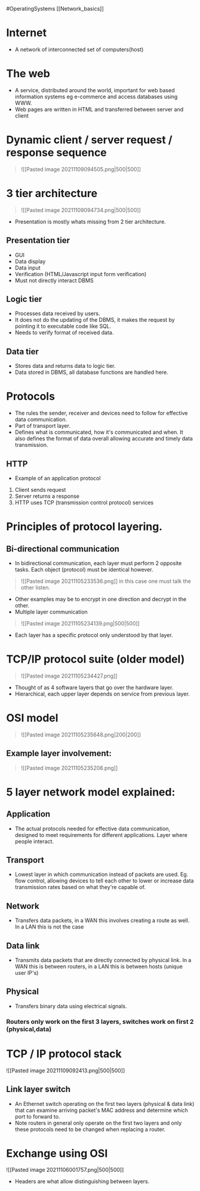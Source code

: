 #OperatingSystems [[Network_basics]]
# Internet
- A network of interconnected set of computers(host)

# The web
- A service, distributed around the world, important for web based information systems eg e-commerce and access databases using WWW.  
- Web pages are written in HTML and transferred between server and client
# Dynamic client / server request / response sequence
>![[Pasted image 20211109094505.png|500|500]]

# 3 tier architecture 
>![[Pasted image 20211109094734.png|500|500]]
- Presentation is mostly whats missing from 2 tier architecture.
## Presentation tier
- GUI
- Data display
- Data input
- Verification (HTML/Javascript input form verification)
- Must not directly interact DBMS
## Logic tier
- Processes data received by users.
- It does not do the updating of the DBMS, it makes the request by pointing it to executable code like SQL.
- Needs to verify format of received data.
## Data tier
- Stores data and returns data to logic tier.
- Data stored in DBMS, all database functions are handled here. 

# Protocols
- The rules the sender, receiver and devices need to follow for effective data communication.
- Part of transport layer.
- Defines what is communicated, how it's communicated and when. It also defines the format of data overall allowing accurate and timely data transmission.
## HTTP 
- Example of an application protocol
1. Client sends request
2. Server returns a response
3. HTTP uses TCP (transmission control protocol) services 

# Principles of protocol layering.
## Bi-directional communication
- In bidirectional communication, each layer must perform 2 opposite tasks. Each object (protocol) must be identical however.
>![[Pasted image 20211105233536.png]] 
in this case one must talk the other listen.
- Other examples may be to encrypt in one direction and decrypt in the other.
- Multiple layer communication
> ![[Pasted image 20211105234139.png|500|500]] 
- Each layer has a specific protocol only understood by that layer.

# TCP/IP protocol suite (older model)
>![[Pasted image 20211105234427.png]]
- Thought of as 4 software layers that go over the hardware layer. 
- Hierarchical, each upper layer depends on service from previous layer. 

# OSI model
> ![[Pasted image 20211105235648.png|200|200]]
## Example layer involvement:
> ![[Pasted image 20211105235208.png]]

# 5 layer network model explained:
## Application
- The actual protocols needed for effective data communication, designed to meet requirements for different applications. Layer where people interact.
## Transport
- Lowest layer in which communication instead of packets are used. Eg. flow control, allowing devices to tell each other to lower or increase data transmission rates based on what they're capable of.
## Network
- Transfers data packets, in a WAN this involves creating a route as well. In a LAN this is not the case
## Data link
- Transmits data packets that are directly connected by physical link. In a WAN this is between routers, in a LAN this is between hosts (unique user IP's)
## Physical
- Transfers binary data using electrical signals.

### Routers only work on the first 3 layers, switches work on first 2 (physical,data)

# TCP / IP protocol stack
![[Pasted image 20211109092413.png|500|500]]
## Link layer switch
- An Ethernet switch operating on the first two layers (physical & data link) that can examine arriving packet's MAC address and determine which port to forward to.
- Note routers in general only operate on the first two layers and only these protocols need to be changed when replacing a router. 
# Exchange using OSI
![[Pasted image 20211106001757.png|500|500]]
- Headers are what allow distinguishing between layers.

